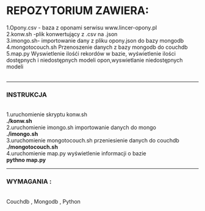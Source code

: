 <h1>REPOZYTORIUM ZAWIERA:</h1>
1.Opony.csv - baza z oponami serwisu www.lincer-opony.pl<br>
2.konw.sh -plik konwertujący z .csv  na .json<br>
3.imongo.sh- importowanie dany z pliku opony.json do bazy mongodb<br>
4.mongotocouch.sh Przenoszenie danych z bazy mongodb do couchdb<br>
5.map.py Wyswietlenie ilośći rekordów w bazie, wyświetlenie ilości dostępnych i niedostępnych  modeli opon,wyswietlanie niedostępnych modeli<br>
<br> 
<hr>
<h3>INSTRUKCJA</h3><br> 
1.uruchomienie skryptu konw.sh<br> 
  <b> ./konw.sh</b><br> 
2.uruchomienie imongo.sh importowanie danych do mongo<br> 
  <b>  ./imongo.sh</b> <br> 
3.uruchomienie mongotocouch.sh przeniesienie danych do couchdb<br> 
 <b>  ./mongotocouch.sh</b> <br> 
4.uruchomienie map.py  wyświetlenie informacji o bazie<br> 
<b> pythno map.py</b>  <br> 
<hr>

<h3>WYMAGANIA :</h3><br> 
Couchdb , Mongodb , Python <br>
